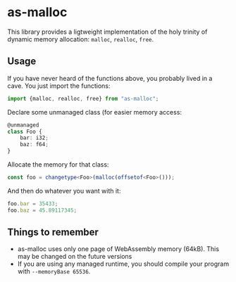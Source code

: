 # as-malloc
This library provides a ligtweight implementation of the holy trinity of
dynamic memory allocation: `malloc`, `realloc`, `free`.
## Usage
If you have never heard of the functions above, you probably lived in a cave.
You just import the functions:
```ts
import {malloc, realloc, free} from "as-malloc";
```
Declare some unmanaged class (for easier memory access:
```ts
@unmanaged
class Foo {
	bar: i32;
	baz: f64;
}
```
Allocate the memory for that class:
```ts
const foo = changetype<Foo>(malloc(offsetof<Foo>()));
```
And then do whatever you want with it:
```ts
foo.bar = 35433;
foo.baz = 45.89117345;
```
## Things to remember
 - as-malloc uses only one page of WebAssembly memory (64kB). This may be
   changed on the future versions
 - If you are using any managed runtime, you should compile your program with
   `--memoryBase 65536`.
